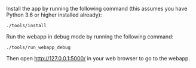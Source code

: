 Install the app by running the following command (this assumes you have Python
3.6 or higher installed already):

    ./tools/install

Run the webapp in debug mode by running the following command:
   
    ./tools/run_webapp_debug

Then open http://127.0.0.1:5000/ in your web browser to go to the webapp.
